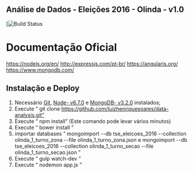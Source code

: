  ## Análise de Dados - Eleições 2016 - Olinda - v1.0

[![Build Status](https://nodejs.org/en/)

# Documentação Oficial

https://nodejs.org/en/
http://expressjs.com/pt-br/
https://angularjs.org/
https://www.mongodb.com/


## Instalação e Deploy
1. Necessário [Git](https://git-scm.com/downloads), [Node- v6.7.0](https://nodejs.org/en/) e [MongoDB- v3.2.0](https://www.mongodb.com/) instalados;
2. Execute “ git clone https://github.com/luizhenriquesoares/data-analysis.git”
3. Execute “ npm install” (Este comando pode levar vários minutos)
4. Execute “ bower install ” 
5. importar databases “ mongoimport --db tse_eleicoes_2016 --collection olinda_1_turno_zona  --file olinda_1_turno_zona.json e mongoimport --db tse_eleicoes_2016 --collection olinda_1_turno_secao  --file olinda_1_turno_secao.json ” 
6. Execute “ gulp watch-dev ” 
7. Execute “ nodemon app.js ” 
